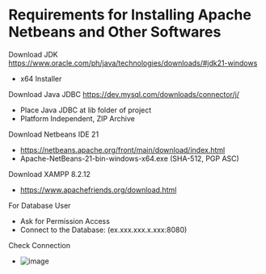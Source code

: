 # Requirements for Installing Apache Netbeans and Other Softwares
Download JDK
https://www.oracle.com/ph/java/technologies/downloads/#jdk21-windows
- x64 Installer

Download Java JDBC
https://dev.mysql.com/downloads/connector/j/
- Place Java JDBC at lib folder of project
- Platform Independent, ZIP Archive

Download Netbeans IDE 21
- https://netbeans.apache.org/front/main/download/index.html
- Apache-NetBeans-21-bin-windows-x64.exe (SHA-512, PGP ASC)

Download XAMPP 8.2.12
- https://www.apachefriends.org/download.html

For Database User
- Ask for Permission Access
- Connect to the Database: (ex.xxx.xxx.x.xxx:8080)

Check Connection
- ![image](https://github.com/Alerianatics/HaiHotelApplication/assets/120313055/3af77032-f126-4cf9-b0e0-28fa4dd0603e)
